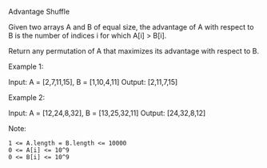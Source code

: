Advantage Shuffle

Given two arrays A and B of equal size, the advantage of A with respect to B is the number of indices i for which A[i] > B[i].

Return any permutation of A that maximizes its advantage with respect to B.

 

Example 1:

Input: A = [2,7,11,15], B = [1,10,4,11]
Output: [2,11,7,15]

Example 2:

Input: A = [12,24,8,32], B = [13,25,32,11]
Output: [24,32,8,12]

 

Note:

    1 <= A.length = B.length <= 10000
    0 <= A[i] <= 10^9
    0 <= B[i] <= 10^9

